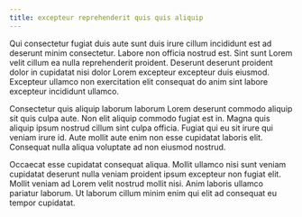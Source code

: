 ```yaml
---
title: excepteur reprehenderit quis quis aliquip
---
```


Qui consectetur fugiat duis aute sunt duis irure cillum incididunt est ad deserunt minim consectetur. Labore non officia nostrud est. Sint sunt Lorem velit cillum ea nulla reprehenderit proident. Deserunt deserunt proident dolor in cupidatat nisi dolor Lorem excepteur excepteur duis eiusmod. Excepteur ullamco non exercitation elit consequat do anim sint labore excepteur incididunt ullamco.

Consectetur quis aliquip laborum laborum Lorem deserunt commodo aliquip sit quis culpa aute. Non elit aliquip commodo fugiat est in. Magna quis aliquip ipsum nostrud cillum sint culpa officia. Fugiat qui eu sit irure qui veniam irure id. Aute mollit aute enim non esse cupidatat laboris elit. Consequat nulla aliqua voluptate ad non eiusmod nostrud.

Occaecat esse cupidatat consequat aliqua. Mollit ullamco nisi sunt veniam cupidatat deserunt nulla veniam proident ipsum excepteur non fugiat elit. Mollit veniam ad Lorem velit nostrud mollit nisi. Anim laboris ullamco pariatur laborum. Ut laborum cillum minim enim qui elit ad consequat eu tempor cupidatat.